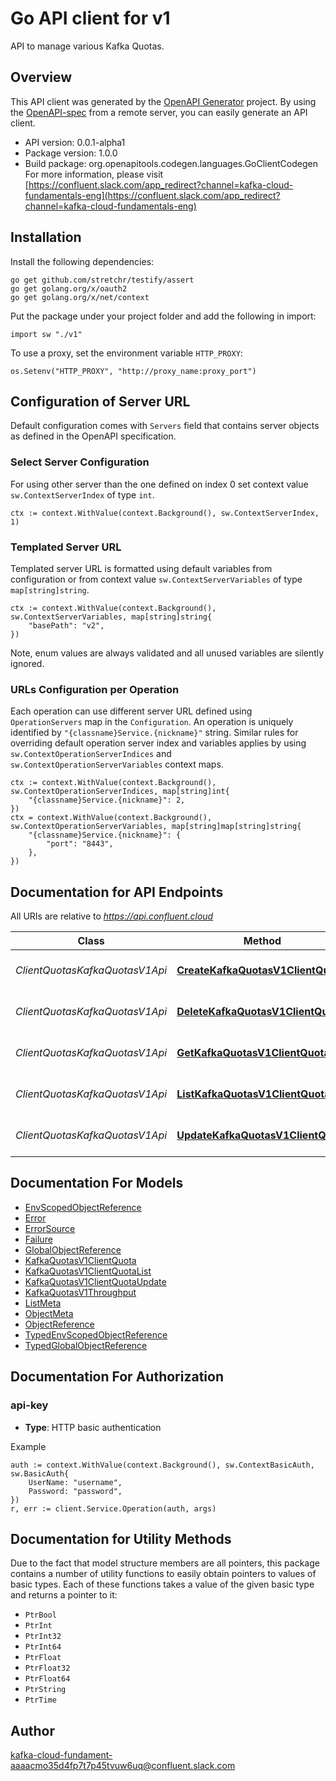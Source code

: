 # Go API client for v1

API to manage various Kafka Quotas.

## Overview
This API client was generated by the [OpenAPI Generator](https://openapi-generator.tech) project.  By using the [OpenAPI-spec](https://www.openapis.org/) from a remote server, you can easily generate an API client.

- API version: 0.0.1-alpha1
- Package version: 1.0.0
- Build package: org.openapitools.codegen.languages.GoClientCodegen
For more information, please visit [https://confluent.slack.com/app_redirect?channel=kafka-cloud-fundamentals-eng](https://confluent.slack.com/app_redirect?channel=kafka-cloud-fundamentals-eng)

## Installation

Install the following dependencies:

```shell
go get github.com/stretchr/testify/assert
go get golang.org/x/oauth2
go get golang.org/x/net/context
```

Put the package under your project folder and add the following in import:

```golang
import sw "./v1"
```

To use a proxy, set the environment variable `HTTP_PROXY`:

```golang
os.Setenv("HTTP_PROXY", "http://proxy_name:proxy_port")
```

## Configuration of Server URL

Default configuration comes with `Servers` field that contains server objects as defined in the OpenAPI specification.

### Select Server Configuration

For using other server than the one defined on index 0 set context value `sw.ContextServerIndex` of type `int`.

```golang
ctx := context.WithValue(context.Background(), sw.ContextServerIndex, 1)
```

### Templated Server URL

Templated server URL is formatted using default variables from configuration or from context value `sw.ContextServerVariables` of type `map[string]string`.

```golang
ctx := context.WithValue(context.Background(), sw.ContextServerVariables, map[string]string{
	"basePath": "v2",
})
```

Note, enum values are always validated and all unused variables are silently ignored.

### URLs Configuration per Operation

Each operation can use different server URL defined using `OperationServers` map in the `Configuration`.
An operation is uniquely identified by `"{classname}Service.{nickname}"` string.
Similar rules for overriding default operation server index and variables applies by using `sw.ContextOperationServerIndices` and `sw.ContextOperationServerVariables` context maps.

```
ctx := context.WithValue(context.Background(), sw.ContextOperationServerIndices, map[string]int{
	"{classname}Service.{nickname}": 2,
})
ctx = context.WithValue(context.Background(), sw.ContextOperationServerVariables, map[string]map[string]string{
	"{classname}Service.{nickname}": {
		"port": "8443",
	},
})
```

## Documentation for API Endpoints

All URIs are relative to *https://api.confluent.cloud*

Class | Method | HTTP request | Description
------------ | ------------- | ------------- | -------------
*ClientQuotasKafkaQuotasV1Api* | [**CreateKafkaQuotasV1ClientQuota**](docs/ClientQuotasKafkaQuotasV1Api.md#createkafkaquotasv1clientquota) | **Post** /kafka-quotas/v1/client-quotas | Create a Client Quota
*ClientQuotasKafkaQuotasV1Api* | [**DeleteKafkaQuotasV1ClientQuota**](docs/ClientQuotasKafkaQuotasV1Api.md#deletekafkaquotasv1clientquota) | **Delete** /kafka-quotas/v1/client-quotas/{id} | Delete a Client Quota
*ClientQuotasKafkaQuotasV1Api* | [**GetKafkaQuotasV1ClientQuota**](docs/ClientQuotasKafkaQuotasV1Api.md#getkafkaquotasv1clientquota) | **Get** /kafka-quotas/v1/client-quotas/{id} | Read a Client Quota
*ClientQuotasKafkaQuotasV1Api* | [**ListKafkaQuotasV1ClientQuotas**](docs/ClientQuotasKafkaQuotasV1Api.md#listkafkaquotasv1clientquotas) | **Get** /kafka-quotas/v1/client-quotas | List of Client Quotas
*ClientQuotasKafkaQuotasV1Api* | [**UpdateKafkaQuotasV1ClientQuota**](docs/ClientQuotasKafkaQuotasV1Api.md#updatekafkaquotasv1clientquota) | **Patch** /kafka-quotas/v1/client-quotas/{id} | Update a Client Quota


## Documentation For Models

 - [EnvScopedObjectReference](docs/EnvScopedObjectReference.md)
 - [Error](docs/Error.md)
 - [ErrorSource](docs/ErrorSource.md)
 - [Failure](docs/Failure.md)
 - [GlobalObjectReference](docs/GlobalObjectReference.md)
 - [KafkaQuotasV1ClientQuota](docs/KafkaQuotasV1ClientQuota.md)
 - [KafkaQuotasV1ClientQuotaList](docs/KafkaQuotasV1ClientQuotaList.md)
 - [KafkaQuotasV1ClientQuotaUpdate](docs/KafkaQuotasV1ClientQuotaUpdate.md)
 - [KafkaQuotasV1Throughput](docs/KafkaQuotasV1Throughput.md)
 - [ListMeta](docs/ListMeta.md)
 - [ObjectMeta](docs/ObjectMeta.md)
 - [ObjectReference](docs/ObjectReference.md)
 - [TypedEnvScopedObjectReference](docs/TypedEnvScopedObjectReference.md)
 - [TypedGlobalObjectReference](docs/TypedGlobalObjectReference.md)


## Documentation For Authorization



### api-key

- **Type**: HTTP basic authentication

Example

```golang
auth := context.WithValue(context.Background(), sw.ContextBasicAuth, sw.BasicAuth{
    UserName: "username",
    Password: "password",
})
r, err := client.Service.Operation(auth, args)
```


## Documentation for Utility Methods

Due to the fact that model structure members are all pointers, this package contains
a number of utility functions to easily obtain pointers to values of basic types.
Each of these functions takes a value of the given basic type and returns a pointer to it:

* `PtrBool`
* `PtrInt`
* `PtrInt32`
* `PtrInt64`
* `PtrFloat`
* `PtrFloat32`
* `PtrFloat64`
* `PtrString`
* `PtrTime`

## Author

kafka-cloud-fundament-aaaacmo35d4fp7t7p45tvuw6uq@confluent.slack.com

